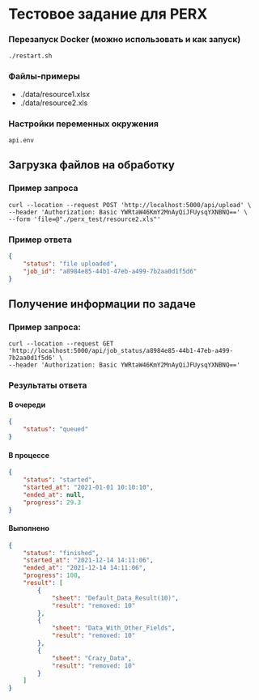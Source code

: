# Тестовое задание для PERX

### Перезапуск Docker (можно использовать и как запуск)
```commandline
./restart.sh
```

### Файлы-примеры 
- ./data/resource1.xlsx
- ./data/resource2.xls

### Настройки переменных окружения 
```commandline
api.env
```

## Загрузка файлов на обработку
### Пример запроса 

```commandline
curl --location --request POST 'http://localhost:5000/api/upload' \
--header 'Authorization: Basic YWRtaW46KmY2MnAyQiJFUysqYXNBNQ==' \
--form 'file=@"./perx_test/resource2.xls"'
```

### Пример ответа

```json
{
    "status": "file uploaded",
    "job_id": "a8984e85-44b1-47eb-a499-7b2aa0d1f5d6"
}
```

## Получение информации по задаче
### Пример запроса:
```commandline
curl --location --request GET 'http://localhost:5000/api/job_status/a8984e85-44b1-47eb-a499-7b2aa0d1f5d6' \
--header 'Authorization: Basic YWRtaW46KmY2MnAyQiJFUysqYXNBNQ=='
```

### Результаты ответа
#### В очереди
```json
{
    "status": "queued"
}
```
#### В процессе
```json
{
    "status": "started",
    "started_at": "2021-01-01 10:10:10",
    "ended_at": null,
    "progress": 29.3
}
```
#### Выполнено
```json
{
    "status": "finished",
    "started_at": "2021-12-14 14:11:06",
    "ended_at": "2021-12-14 14:11:06",
    "progress": 100,
    "result": [
        {
            "sheet": "Default_Data_Result(10)",
            "result": "removed: 10"
        },
        {
            "sheet": "Data_With_Other_Fields",
            "result": "removed: 10"
        },
        {
            "sheet": "Crazy_Data",
            "result": "removed: 10"
        }
    ]
}
```
